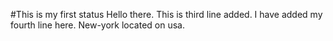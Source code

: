 #This is my first status
Hello there.
This is third line added.
I have added my fourth line here.
New-york located on usa.

